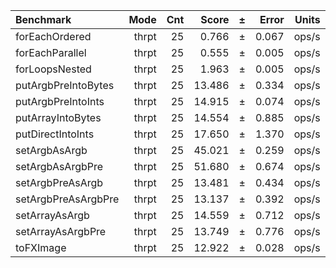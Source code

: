 Benchmark | Mode | Cnt | Score | ± | Error | Units
:---------|-----:|----:|------:|---|------:|-----:
forEachOrdered | thrpt | 25 | 0.766 | ± | 0.067 | ops/s
forEachParallel | thrpt | 25 | 0.555 | ± | 0.005 | ops/s
forLoopsNested | thrpt | 25 | 1.963 | ± | 0.005 | ops/s
putArgbPreIntoBytes | thrpt | 25 | 13.486 | ± | 0.334 | ops/s
putArgbPreIntoInts | thrpt | 25 | 14.915 | ± | 0.074 | ops/s
putArrayIntoBytes | thrpt | 25 | 14.554 | ± | 0.885 | ops/s
putDirectIntoInts | thrpt | 25 | 17.650 | ± | 1.370 | ops/s
setArgbAsArgb | thrpt | 25 | 45.021 | ± | 0.259 | ops/s
setArgbAsArgbPre | thrpt | 25 | 51.680 | ± | 0.674 | ops/s
setArgbPreAsArgb | thrpt | 25 | 13.481 | ± | 0.434 | ops/s
setArgbPreAsArgbPre | thrpt | 25 | 13.137 | ± | 0.392 | ops/s
setArrayAsArgb | thrpt | 25 | 14.559 | ± | 0.712 | ops/s
setArrayAsArgbPre | thrpt | 25 | 13.749 | ± | 0.776 | ops/s
toFXImage | thrpt | 25 | 12.922 | ± | 0.028 | ops/s
